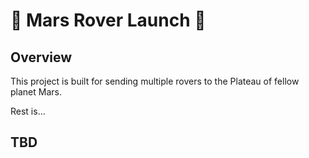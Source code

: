 # 🚀 Mars Rover Launch 🚀
## Overview
This project is built for sending multiple rovers to the Plateau of fellow planet Mars.

Rest is...

## TBD